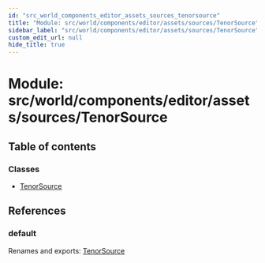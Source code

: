 ```yaml
---
id: "src_world_components_editor_assets_sources_tenorsource"
title: "Module: src/world/components/editor/assets/sources/TenorSource"
sidebar_label: "src/world/components/editor/assets/sources/TenorSource"
custom_edit_url: null
hide_title: true
---
```


# Module: src/world/components/editor/assets/sources/TenorSource

## Table of contents

### Classes

- [TenorSource](../classes/src_world_components_editor_assets_sources_tenorsource.tenorsource.md)

## References

### default

Renames and exports: [TenorSource](../classes/src_world_components_editor_assets_sources_tenorsource.tenorsource.md)

